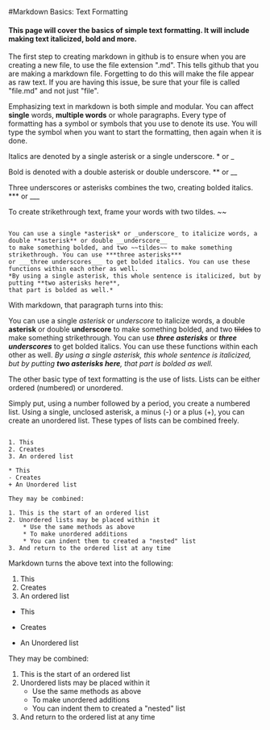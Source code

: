 #Markdown Basics: Text Formatting
#### This page will cover the basics of simple text formatting. It will include making text italicized, bold and more.

The first step to creating markdown in github is to ensure when you are creating a new file, to use the file extension ".md". This tells github that you are making a markdown file. Forgetting to do this will make the file appear as raw text. If you are having this issue, be sure that your file is called "file.md" and not just "file". 

Emphasizing text in markdown is both simple and modular. You can affect **single** words, **multiple words** or whole paragraphs. Every type of formatting has a symbol or symbols that you use to denote its use. You will type the symbol when you want to start the formatting, then again when it is done.

Italics are denoted by a single asterisk or a single underscore. * or _

Bold is denoted with a double asterisk or double underscore. ** or __

Three underscores or asterisks combines the two, creating bolded italics. *** or ___

To create strikethrough text, frame your words with two tildes. ~~


```To demonstrate:

You can use a single *asterisk* or _underscore_ to italicize words, a double **asterisk** or double __underscore__ 
to make something bolded, and two ~~tildes~~ to make something strikethrough. You can use ***three asterisks*** 
or ___three underscores___ to get bolded italics. You can use these functions within each other as well. 
*By using a single asterisk, this whole sentence is italicized, but by putting **two asterisks here**, 
that part is bolded as well.*

```
With markdown, that paragraph turns into this:

You can use a single *asterisk* or _underscore_ to italicize words, a double **asterisk** or double __underscore__ to make something bolded, and two ~~tildes~~ to make something strikethrough. You can use ***three asterisks*** or ___three underscores___ to get bolded italics. You can use these functions within each other as well. *By using a single asterisk, this whole sentence is italicized, but by putting **two asterisks here**, that part is bolded as well.*


The other basic type of text formatting is the use of lists. Lists can be either ordered (numbered) or unordered. 

Simply put, using a number followed by a period, you create a numbered list. Using a single, unclosed asterisk, a minus (-) or a plus (+), you can create an unordered list. These types of lists can be combined freely.

```To demonstrate:

1. This
2. Creates
3. An ordered list

* This
- Creates
+ An Unordered list

They may be combined:

1. This is the start of an ordered list
2. Unordered lists may be placed within it
    * Use the same methods as above
    * To make unordered additions
    * You can indent them to created a "nested" list
3. And return to the ordered list at any time
```

Markdown turns the above text into the following:


1. This
2. Creates
3. An ordered list

* This
- Creates
+ An Unordered list

They may be combined:

1. This is the start of an ordered list
2. Unordered lists may be placed within it
    * Use the same methods as above
    * To make unordered additions
    * You can indent them to created a "nested" list
3. And return to the ordered list at any time
